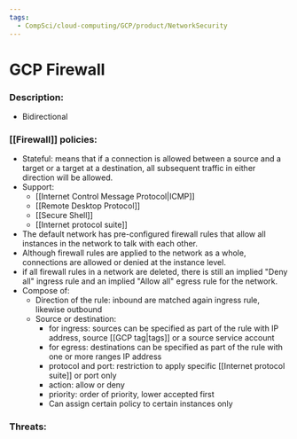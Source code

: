 ```yaml
---
tags:
  - CompSci/cloud-computing/GCP/product/NetworkSecurity
---
```

# GCP Firewall
### Description:
- Bidirectional
### [[Firewall]] policies:
- Stateful: means that if a connection is allowed between a source and a target or a target at a destination, all subsequent traffic in either direction will be allowed.
- Support:
	- [[Internet Control Message Protocol|ICMP]]
	- [[Remote Desktop Protocol]]
	- [[Secure Shell]]
	- [[Internet protocol suite]]
- The default network has pre-configured firewall rules that allow all instances in the network to talk with each other.
- Although firewall rules are applied to the network as a whole, connections are allowed or denied at the instance level.
- if all firewall rules in a network are deleted, there is still an implied "Deny all" ingress rule and an implied "Allow all" egress rule for the network.
- Compose of:
	- Direction of the rule: inbound are matched again ingress rule, likewise outbound
	- Source or destination:
		- for ingress: sources can be specified as part of the rule with IP address, source [[GCP tag|tags]] or a source service account
		- for egress: destinations can be specified as part of the rule with one or more ranges IP address
		- protocol and port: restriction to apply specific [[Internet protocol suite]] or port only
		- action: allow or deny
		- priority: order of priority, lower accepted first
		- Can assign certain policy to certain instances only
### Threats:
